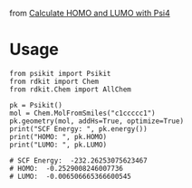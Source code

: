 from [Calculate HOMO and LUMO with Psi4](https://iwatobipen.wordpress.com/2018/08/24/calculate-homo-and-lumo-with-psi4-rdkit-psi4/)

# Usage

    from psikit import Psikit
    from rdkit import Chem
    from rdkit.Chem import AllChem
    
    pk = Psikit()
    mol = Chem.MolFromSmiles("c1ccccc1")
    pk.geometry(mol, addHs=True, optimize=True)
    print("SCF Energy: ", pk.energy())
    print("HOMO: ", pk.HOMO)
    print("LUMO: ", pk.LUMO)
    
    # SCF Energy:  -232.26253075623467
    # HOMO:  -0.2529008246007736
    # LUMO:  -0.006506665366600545
